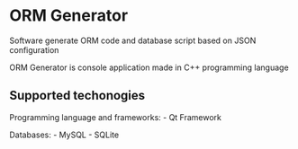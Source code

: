 # ORM Generator

Software generate ORM code and database script based on JSON configuration

ORM Generator is console application made in C++ programming language

## Supported techonogies

Programming language and frameworks:
    - Qt Framework

Databases:
    - MySQL
    - SQLite
